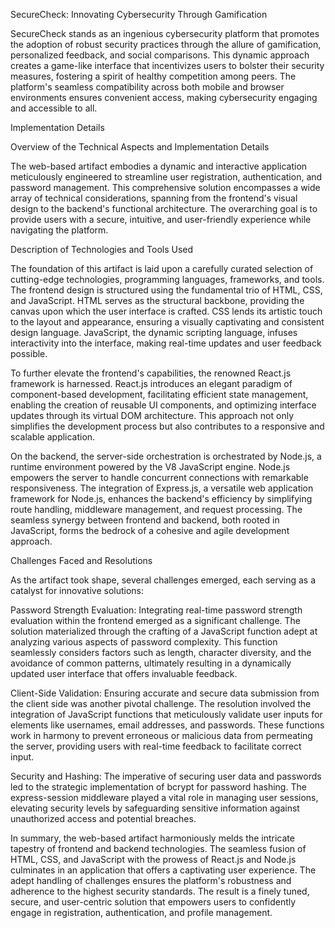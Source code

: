 SecureCheck: Innovating Cybersecurity Through Gamification

SecureCheck stands as an ingenious cybersecurity platform that promotes the adoption of robust security practices through the allure of gamification, personalized feedback, and social comparisons. This dynamic approach creates a game-like interface that incentivizes users to bolster their security measures, fostering a spirit of healthy competition among peers. The platform's seamless compatibility across both mobile and browser environments ensures convenient access, making cybersecurity engaging and accessible to all.

Implementation Details

Overview of the Technical Aspects and Implementation Details

The web-based artifact embodies a dynamic and interactive application meticulously engineered to streamline user registration, authentication, and password management. This comprehensive solution encompasses a wide array of technical considerations, spanning from the frontend's visual design to the backend's functional architecture. The overarching goal is to provide users with a secure, intuitive, and user-friendly experience while navigating the platform.

Description of Technologies and Tools Used

The foundation of this artifact is laid upon a carefully curated selection of cutting-edge technologies, programming languages, frameworks, and tools. The frontend design is structured using the fundamental trio of HTML, CSS, and JavaScript. HTML serves as the structural backbone, providing the canvas upon which the user interface is crafted. CSS lends its artistic touch to the layout and appearance, ensuring a visually captivating and consistent design language. JavaScript, the dynamic scripting language, infuses interactivity into the interface, making real-time updates and user feedback possible.

To further elevate the frontend's capabilities, the renowned React.js framework is harnessed. React.js introduces an elegant paradigm of component-based development, facilitating efficient state management, enabling the creation of reusable UI components, and optimizing interface updates through its virtual DOM architecture. This approach not only simplifies the development process but also contributes to a responsive and scalable application.

On the backend, the server-side orchestration is orchestrated by Node.js, a runtime environment powered by the V8 JavaScript engine. Node.js empowers the server to handle concurrent connections with remarkable responsiveness. The integration of Express.js, a versatile web application framework for Node.js, enhances the backend's efficiency by simplifying route handling, middleware management, and request processing. The seamless synergy between frontend and backend, both rooted in JavaScript, forms the bedrock of a cohesive and agile development approach.

Challenges Faced and Resolutions

As the artifact took shape, several challenges emerged, each serving as a catalyst for innovative solutions:

Password Strength Evaluation: Integrating real-time password strength evaluation within the frontend emerged as a significant challenge. The solution materialized through the crafting of a JavaScript function adept at analyzing various aspects of password complexity. This function seamlessly considers factors such as length, character diversity, and the avoidance of common patterns, ultimately resulting in a dynamically updated user interface that offers invaluable feedback.

Client-Side Validation: Ensuring accurate and secure data submission from the client side was another pivotal challenge. The resolution involved the integration of JavaScript functions that meticulously validate user inputs for elements like usernames, email addresses, and passwords. These functions work in harmony to prevent erroneous or malicious data from permeating the server, providing users with real-time feedback to facilitate correct input.

Security and Hashing: The imperative of securing user data and passwords led to the strategic implementation of bcrypt for password hashing. The express-session middleware played a vital role in managing user sessions, elevating security levels by safeguarding sensitive information against unauthorized access and potential breaches.

In summary, the web-based artifact harmoniously melds the intricate tapestry of frontend and backend technologies. The seamless fusion of HTML, CSS, and JavaScript with the prowess of React.js and Node.js culminates in an application that offers a captivating user experience. The adept handling of challenges ensures the platform's robustness and adherence to the highest security standards. The result is a finely tuned, secure, and user-centric solution that empowers users to confidently engage in registration, authentication, and profile management.